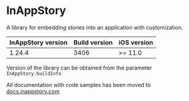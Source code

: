 # InAppStory

A library for embedding stories into an application with customization.

| InAppStory version | Build version | iOS version |
|--------------------|---------------|-------------|
| 1.24.4             | 3406          | >= 11.0     |

Version of the library can be obtained from the parameter `InAppStory.buildInfo`

All documentation with code samples has been moved to [docs.inappstory.com](https://docs.inappstory.com/sdk-guides/ios/how-to-get-started.html)
